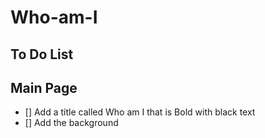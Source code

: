 # Who-am-I

## To Do List

## Main Page
- [] Add a title called Who am I that is Bold with black text
- [] Add the background
